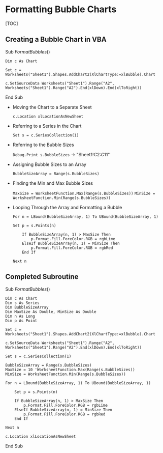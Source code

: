 # Formatting Bubble Charts

[TOC]

## Creating a Bubble Chart in VBA

Sub *FormatBubbles*()

    Dim c As Chart
    
    Set c = Worksheets("Sheet1").Shapes.AddChart2(XlChartType:=xlBubble).Chart
    
    c.SetSourceData Worksheets("Sheet1").Range("A2", Worksheets("Sheet1").Range("A2").End(xlDown).End(xlToRight))

End Sub

- Moving the Chart to a Separate Sheet

  `c.Location xlLocationAsNewSheet`

- Referring to a Series in the Chart

  `Set s = c.SeriesCollection(1)`

- Referring to the Bubble Sizes

  `Debug.Print s.BubbleSizes` -> "Sheet1!$C$2:$C$11"

- Assigning Bubble Sizes to an Array

  `BubbleSizeArray = Range(s.BubbleSizes)`

- Finding the Min and Max Bubble Sizes

  `MaxSize = WorksheetFunction.Max(Range(s.BubbleSizes))`
  `MinSize = WorksheetFunction.Min(Range(s.BubbleSizes))`

- Looping Through the Array and Formatting a Bubble

      For n = LBound(BubbleSizeArray, 1) To UBound(BubbleSizeArray, 1)
      
      Set p = s.Points(n)
          
          If BubbleSizeArray(n, 1) > MaxSize Then
              p.Format.Fill.ForeColor.RGB = rgbLime
          ElseIf BubbleSizeArray(n, 1) = MinSize Then
              p.Format.Fill.ForeColor.RGB = rgbRed
          End If
      
      Next n

## Completed Subroutine

Sub *FormatBubbles*()

    Dim c As Chart
    Dim s As Series
    Dim BubbleSizeArray
    Dim MaxSize As Double, MinSize As Double
    Dim n As Long
    Dim p As Point
    
    Set c = Worksheets("Sheet1").Shapes.AddChart2(XlChartType:=xlBubble).Chart
    
    c.SetSourceData Worksheets("Sheet1").Range("A2", Worksheets("Sheet1").Range("A2").End(xlDown).End(xlToRight))
    
    Set s = c.SeriesCollection(1)
    
    BubbleSizeArray = Range(s.BubbleSizes)
    MaxSize = 10 'WorksheetFunction.Max(Range(s.BubbleSizes))
    MinSize = WorksheetFunction.Min(Range(s.BubbleSizes))
    
    For n = LBound(BubbleSizeArray, 1) To UBound(BubbleSizeArray, 1)
    
        Set p = s.Points(n)
        
        If BubbleSizeArray(n, 1) > MaxSize Then
            p.Format.Fill.ForeColor.RGB = rgbLime
        ElseIf BubbleSizeArray(n, 1) = MinSize Then
            p.Format.Fill.ForeColor.RGB = rgbRed
        End If
    
    Next n
    
    c.Location xlLocationAsNewSheet

End Sub